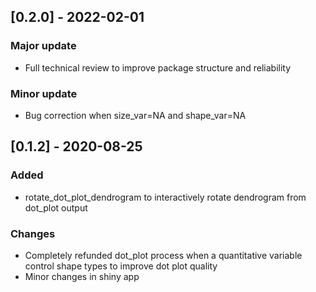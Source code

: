 ## [0.2.0] - 2022-02-01
### Major update
- Full technical review to improve package structure and reliability
### Minor update
- Bug correction when size_var=NA and shape_var=NA

## [0.1.2] - 2020-08-25
### Added
- rotate_dot_plot_dendrogram to interactively rotate dendrogram from dot_plot output

### Changes
- Completely refunded dot_plot process when a quantitative variable control shape types to improve dot plot quality
- Minor changes in shiny app 
